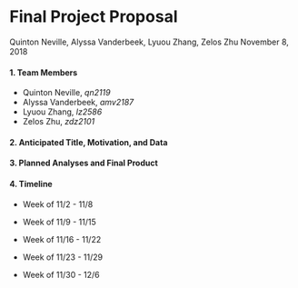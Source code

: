 Final Project Proposal
================
Quinton Neville, Alyssa Vanderbeek, Lyuou Zhang, Zelos Zhu
November 8, 2018

#### 1. Team Members

-   Quinton Neville, *qn2119*
-   Alyssa Vanderbeek, *amv2187*
-   Lyuou Zhang, *lz2586*
-   Zelos Zhu, *zdz2101*

#### 2. Anticipated Title, Motivation, and Data

#### 3. Planned Analyses and Final Product

#### 4. Timeline

-   Week of 11/2 - 11/8

-   Week of 11/9 - 11/15

-   Week of 11/16 - 11/22

-   Week of 11/23 - 11/29

-   Week of 11/30 - 12/6
